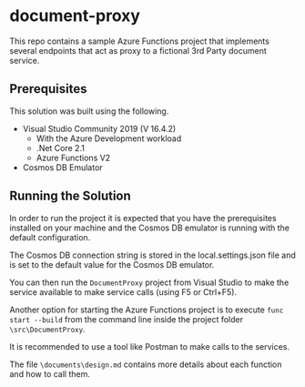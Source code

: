 # document-proxy

This repo contains a sample Azure Functions project that implements several endpoints that act as proxy to a fictional 3rd Party document service.

## Prerequisites

This solution was built using the following.

- Visual Studio Community 2019 (V 16.4.2)
    - With the Azure Development workload
    - .Net Core 2.1
    - Azure Functions V2
- Cosmos DB Emulator

## Running the Solution

In order to run the project it is expected that you have the prerequisites installed on your machine and the Cosmos DB emulator is running with the default configuration.

The Cosmos DB connection string is stored in the local.settings.json file and is set to the default value for the Cosmos DB emulator.

You can then run the `DocumentProxy` project from Visual Studio to make the service available to make service calls (using F5 or Ctrl+F5).

Another option for starting the Azure Functions project is to execute `func start --build` from the command line inside the project folder `\src\DocumentProxy`.

It is recommended to use a tool like Postman to make calls to the services.

The file `\documents\design.md` contains more details about each function and how to call them.
